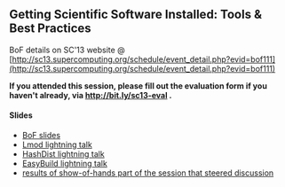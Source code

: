 ## Getting Scientific Software Installed: Tools & Best Practices

BoF details on SC'13 website @ [http://sc13.supercomputing.org/schedule/event_detail.php?evid=bof111](http://sc13.supercomputing.org/schedule/event_detail.php?evid=bof111)

**If you attended this session, please fill out the evaluation form if you haven't already, via http://bit.ly/sc13-eval .**

#### Slides

 * [BoF slides](http://hpcugent.github.io/easybuild/files/SC13_BoF_Getting_Scientific_Software_Installed.pdf)
 * [Lmod lightning talk](http://hpcugent.github.io/easybuild/files/SC13_BoF_Lmod.pdf)
 * [HashDist lightning talk](http://hpcugent.github.io/easybuild/files/SC13_BoF_HashDist.pdf)
 * [EasyBuild lightning talk](http://hpcugent.github.io/easybuild/files/SC13_BoF_EasyBuild.pdf)
 * [results of show-of-hands part of the session that steered discussion](http://hpcugent.github.io/easybuild/files/SC13_BoF_show-of-hands-results.pdf)